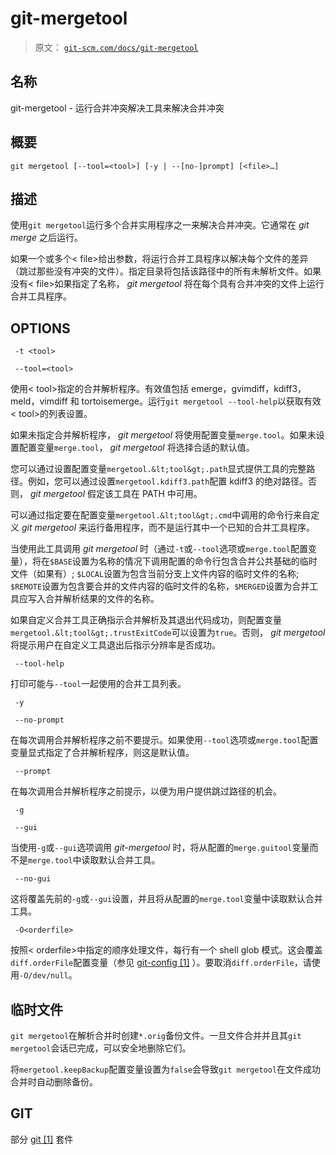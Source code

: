 # git-mergetool

> 原文： [`git-scm.com/docs/git-mergetool`](https://git-scm.com/docs/git-mergetool)

## 名称

git-mergetool - 运行合并冲突解决工具来解决合并冲突

## 概要

```
git mergetool [--tool=<tool>] [-y | --[no-]prompt] [<file>…​]
```

## 描述

使用`git mergetool`运行多个合并实用程序之一来解决合并冲突。它通常在 _git merge_ 之后运行。

如果一个或多个&lt; file&gt;给出参数，将运行合并工具程序以解决每个文件的差异（跳过那些没有冲突的文件）。指定目录将包括该路径中的所有未解析文件。如果没有&lt; file&gt;如果指定了名称， _git mergetool_ 将在每个具有合并冲突的文件上运行合并工具程序。

## OPTIONS

```
 -t <tool> 
```

```
 --tool=<tool> 
```

使用&lt; tool&gt;指定的合并解析程序。有效值包括 emerge，gvimdiff，kdiff3，meld，vimdiff 和 tortoisemerge。运行`git mergetool --tool-help`以获取有效&lt; tool&gt;的列表设置。

如果未指定合并解析程序， _git mergetool_ 将使用配置变量`merge.tool`。如果未设置配置变量`merge.tool`， _git mergetool_ 将选择合适的默认值。

您可以通过设置配置变量`mergetool.&lt;tool&gt;.path`显式提供工具的完整路径。例如，您可以通过设置`mergetool.kdiff3.path`配置 kdiff3 的绝对路径。否则， _git mergetool_ 假定该工具在 PATH 中可用。

可以通过指定要在配置变量`mergetool.&lt;tool&gt;.cmd`中调用的命令行来自定义 _git mergetool_ 来运行备用程序，而不是运行其中一个已知的合并工具程序。

当使用此工具调用 _git mergetool_ 时（通过`-t`或`--tool`选项或`merge.tool`配置变量），将在`$BASE`设置为名称的情况下调用配置的命令行包含合并公共基础的临时文件（如果有）; `$LOCAL`设置为包含当前分支上文件内容的临时文件的名称; `$REMOTE`设置为包含要合并的文件内容的临时文件的名称，`$MERGED`设置为合并工具应写入合并解析结果的文件的名称。

如果自定义合并工具正确指示合并解析及其退出代码成功，则配置变量`mergetool.&lt;tool&gt;.trustExitCode`可以设置为`true`。否则， _git mergetool_ 将提示用户在自定义工具退出后指示分辨率是否成功。

```
 --tool-help 
```

打印可能与`--tool`一起使用的合并工具列表。

```
 -y 
```

```
 --no-prompt 
```

在每次调用合并解析程序之前不要提示。如果使用`--tool`选项或`merge.tool`配置变量显式指定了合并解析程序，则这是默认值。

```
 --prompt 
```

在每次调用合并解析程序之前提示，以便为用户提供跳过路径的机会。

```
 -g 
```

```
 --gui 
```

当使用`-g`或`--gui`选项调用 _git-mergetool_ 时，将从配置的`merge.guitool`变量而不是`merge.tool`中读取默认合并工具。

```
 --no-gui 
```

这将覆盖先前的`-g`或`--gui`设置，并且将从配置的`merge.tool`变量中读取默认合并工具。

```
 -O<orderfile> 
```

按照&lt; orderfile&gt;中指定的顺序处理文件，每行有一个 shell glob 模式。这会覆盖`diff.orderFile`配置变量（参见 [git-config [1]](https://git-scm.com/docs/git-config) ）。要取消`diff.orderFile`，请使用`-O/dev/null`。

## 临时文件

`git mergetool`在解析合并时创建`*.orig`备份文件。一旦文件合并并且其`git mergetool`会话已完成，可以安全地删除它们。

将`mergetool.keepBackup`配置变量设置为`false`会导致`git mergetool`在文件成功合并时自动删除备份。

## GIT

部分 [git [1]](https://git-scm.com/docs/git) 套件